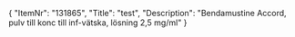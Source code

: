 {
  "ItemNr": "131865",
  "Title": "test",
  "Description": "Bendamustine Accord, pulv till konc till inf-vätska, lösning 2,5 mg/ml"
}